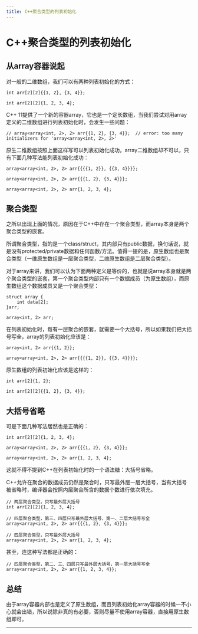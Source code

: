 ```yaml
---
title: C++聚合类型的列表初始化
---
```


# C++聚合类型的列表初始化

<script type="text/javascript" src="/include/head.js"></script>

## 从array容器说起

对一般的二维数组，我们可以有两种列表初始化的方式：

```
int arr[2][2]{{1, 2}, {3, 4}};

int arr[2][2]{1, 2, 3, 4};
```

C++ 11提供了一个新的容器array，它也是一个定长数组，当我们尝试对用array定义的二维数组进行列表初始化时，会发生一些问题：

```
// array<array<int, 2>, 2> arr{{1, 2}, {3, 4}};  // error: too many initializers for 'array<array<int, 2>, 2>'
```

原生二维数组按照上面这样写可以列表初始化成功，array二维数组却不可以，只有下面几种写法能列表初始化成功：

```
array<array<int, 2>, 2> arr{{{{1, 2}}, {{3, 4}}}};

array<array<int, 2>, 2> arr{{{1, 2}, {3, 4}}};

array<array<int, 2>, 2> arr{1, 2, 3, 4};
```

## 聚合类型

之所以出现上面的情况，原因在于C++中存在一个聚合类型，而array本身是两个聚合类型的嵌套。

所谓聚合类型，指的是一个class/struct，其内部只有public数据，换句话说，就是没有protected/private数据和任何函数/方法。值得一提的是，原生数组也是聚合类型（一维原生数组是一层聚合类型，二维原生数组是二层聚合类型）。

对于array来讲，我们可以认为下面两种定义是等价的，也就是说array本身就是两个聚合类型的嵌套，第一个聚合类型内部只有一个数据成员（为原生数组），而原生数组这个数据成员又是一个聚合类型：

```
struct array {
    int data[2];
}arr;

array<int, 2> arr;
```

在列表初始化时，每有一层聚合的嵌套，就需要一个大括号，所以如果我们把大括号写全，array的列表初始化应该是：

```
array<int, 2> arr{{1, 2}};

array<array<int, 2>, 2> arr{{{{1, 2}}, {{3, 4}}}};
```

原生数组的列表初始化应该是这样的：

```
int arr[2]{1, 2};

int arr[2][2]{{1, 2}, {3, 4}};
```

## 大括号省略

可是下面几种写法居然也是正确的：

```
int arr[2][2]{1, 2, 3, 4};

array<array<int, 2>, 2> arr{{{1, 2}, {3, 4}}};

array<array<int, 2>, 2> arr{1, 2, 3, 4};
```

这就不得不提到C++在列表初始化时的一个语法糖：大括号省略。

C++允许在聚合的数据成员仍然是聚合时，只写最外层一层大括号，当有大括号被省略时，编译器会按照内层聚合所含的数据个数进行依次填充。

```
// 两层聚合类型，只写最外层大括号
int arr[2][2]{1, 2, 3, 4};

// 四层聚合类型，第三、四层只写最外层大括号，第一、二层大括号写全
array<array<int, 2>, 2> arr{{{1, 2}, {3, 4}}};

// 四层聚合类型，只写最外层大括号
array<array<int, 2>, 2> arr{1, 2, 3, 4};
```

甚至，连这种写法都是正确的：

```
// 四层聚合类型，第二、三、四层只写最外层大括号，第一层大括号写全
array<array<int, 2>, 2> arr{{1, 2, 3, 4}};
```

## 总结

由于array容器内部也是定义了原生数组，而且列表初始化array容器的时候一不小心就会出错，所以说除非真的有必要，否则尽量不使用array容器，直接用原生数组即可。

---

<script type="text/javascript" src="/include/tail.js"></script>
